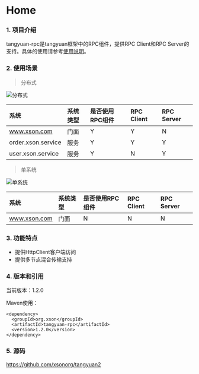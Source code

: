 # Home

### 1. 项目介绍

tangyuan-rpc是tangyuan框架中的RPC组件，提供RPC Client和RPC Server的支持。具体的使用请参考[使用说明](usage.html)。

### 2. 使用场景

> 分布式

![分布式](images/01.png)

| 系统 | 系统类型 | 是否使用RPC组件 | RPC Client | RPC Server |
| :-- | :--| :-- | :-- | :-- |
| www.xson.com | 门面 | Y | Y | N |
| order.xson.service | 服务 | Y | Y | Y |
| user.xson.service | 服务 | Y | N | Y |

> 单系统

![单系统](images/02.png)

| 系统 | 系统类型 | 是否使用RPC组件 | RPC Client | RPC Server |
| :-- | :--| :-- | :-- | :-- |
| www.xson.com | 门面 | N | N | N |

### 3. 功能特点

- 提供HttpClient客户端访问
- 提供多节点混合传输支持

### 4. 版本和引用

当前版本：1.2.0

Maven使用：

	<dependency>
	  <groupId>org.xson</groupId>
	  <artifactId>tangyuan-rpc</artifactId>
	  <version>1.2.0</version>
	</dependency>
	
### 5. 源码

<https://github.com/xsonorg/tangyuan2>

